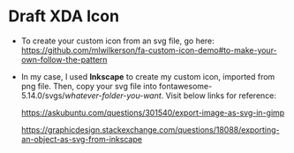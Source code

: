 # Draft XDA Icon

* To create your custom icon from an svg file, go here: https://github.com/mlwilkerson/fa-custom-icon-demo#to-make-your-own-follow-the-pattern
* In my case, I used **Inkscape** to create my custom icon, imported from png file. Then, copy your svg file into fontawesome-5.14.0/svgs/*whatever-folder-you-want*.
Visit below links for reference:

	https://askubuntu.com/questions/301540/export-image-as-svg-in-gimp<br/>

	https://graphicdesign.stackexchange.com/questions/18088/exporting-an-object-as-svg-from-inkscape<br/>

